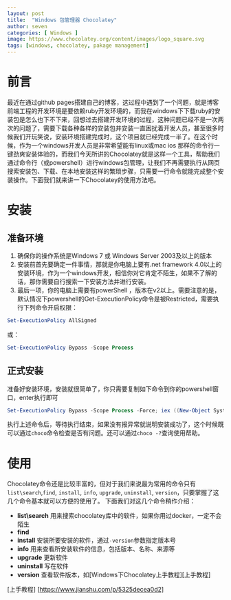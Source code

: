 ```yaml
---
layout: post
title:  "Windows 包管理器 Chocolatey"
author: seven
categories: [ Windows ]
image: https://www.chocolatey.org/content/images/logo_square.svg
tags: [windows, chocolatey, pakage management]
---
```


# 前言
最近在通过github pages搭建自己的博客，这过程中遇到了一个问题，就是博客前端工程的开发环境是要依赖ruby开发环境的，而我在windows下下载ruby的安装包是怎么也下不下来，回想过去搭建开发环境的过程，这种问题已经不是一次两次的问题了，需要下载各种各样的安装包并安装一直困扰着开发人员，甚至很多时候我们开玩笑说，安装环境搭建完成时，这个项目就已经完成一半了。在这个时候，作为一个windows开发人员是非常希望能有linux或mac ios 那样的命令行一键劲爽安装体验的，而我们今天所讲的Chocolatey就是这样一个工具，帮助我们通过命令行（或powershell）进行windows包管理，让我们不再需要执行从网页搜索安装包、下载、在本地安装这样的繁琐步骤，只需要一行命令就能完成整个安装操作。下面我们就来讲一下Chocolatey的使用方法吧。
# 安装
## 准备环境
1. 确保你的操作系统是Windows 7 或 Windows Server 2003及以上的版本 
2. 安装前首先要确定一件事情，那就是你电脑上要有.net framework 4.0以上的安装环境，作为一个windows开发，相信你对它肯定不陌生，如果不了解的话，那你需要自行搜索一下安装方法并进行安装。
3. 最后一项，你的电脑上需要有powerShell ，版本在v2以上。需要注意的是， 默认情况下powershell的Get-ExecutionPolicy命令是被Restricted，需要执行下列命令开启权限：
```powershell
Set-ExecutionPolicy AllSigned
```
或：
```powershell
Set-ExecutionPolicy Bypass -Scope Process
```
## 正式安装
准备好安装环境，安装就很简单了，你只需要复制如下命令到你的powershell窗口，enter执行即可
```powershell
Set-ExecutionPolicy Bypass -Scope Process -Force; iex ((New-Object System.Net.WebClient).DownloadString('https://chocolatey.org/install.ps1'))
```
执行上述命令后，等待执行结束，如果没有报异常就说明安装成功了，这个时候既可以通过`choco`命令检查是否有问题。还可以通过`choco -?`查询使用帮助。
# 使用
Chocolatey命令还是比较丰富的，但对于我们来说最为常用的命令只有`list\search`,`find`, `install`, `info`, `upgrade`, `uninstall`, `version`，只要掌握了这几个命令基本就可以方便的使用了。 下面我们对这几个命令稍作介绍：
- **list\search**    用来搜索chocolatey库中的软件，如果你用过docker，一定不会陌生
- **find**  
- **install**   安装所要安装的软件，通过`-version`参数指定版本号
- **info**   用来查看所安装软件的信息，包括版本、名称、来源等
- **upgrade** 更新软件
- **uninstall**  写在软件
- **version** 查看软件版本，如[Windows下Chocolatey上手教程][上手教程]


[上手教程] [https://www.jianshu.com/p/5325decea0d2]
